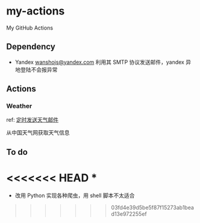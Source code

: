 # my-actions
My GitHub Actions

## Dependency

* Yandex wanshojs@yandex.com 
  利用其 SMTP 协议发送邮件，yandex 异地登陆不会报异常

## Actions

### Weather

ref: [定时发送天气邮件](https://www.ruanyifeng.com/blog/2019/12/github_actions.html)

从中国天气网获取天气信息

## To do

<<<<<<< HEAD
* 
=======
* 改用 Python 实现各种爬虫，用 shell 脚本不太适合
>>>>>>> 03fd4e39d5be5f87f15273ab1bead13e972255ef
